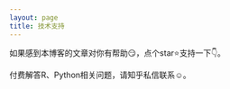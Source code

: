 ```yaml
---
layout: page
title: 技术支持
---
```


如果感到本博客的文章对你有帮助:smirk:，点个star:star:支持一下:point_down:。

付费解答R、Python相关问题，请知乎私信联系:relaxed:。

